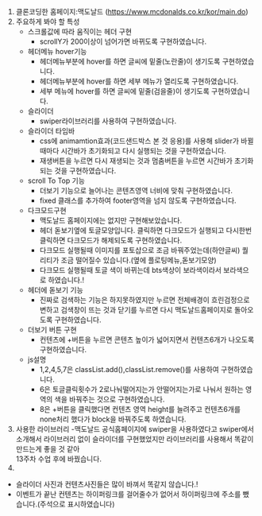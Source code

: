 1) 클론코딩한 홈페이지:맥도날드 (https://www.mcdonalds.co.kr/kor/main.do)
2) 주요하게 봐야 할 특성
    - 스크롤값에 따라 움직이는 헤더 구현
      - scrollY가 200이상이 넘어가면 바뀌도록 구현하였습니다.
    - 헤더메뉴 hover기능
      - 헤더메뉴부분에 hover를 하면 글씨에 밑줄(노란줄)이 생기도록 구현하였습니다.
      - 헤더메뉴부분에 hover를 하면 세부 메뉴가 열리도록 구현하였습니다.
      - 세부 메뉴에 hover를 하면 글씨에 밑줄(검을줄)이 생기도록 구현하였습니다.
    - 슬라이더
      - swiper라이브러리를 사용하여 구현하였습니다.
    - 슬라이더 타임바
      - css에 animamtion효과(코드샌드박스 본 것 응용)를 사용해 slider가 바뀔때마다 시간바가 초기화되고 다시 실행되는 것을 구현하였습니다.
      - 재생버튼을 누르면 다시 재생되는 것과 멈춤버튼을 누르면 시간바가 초기화되는 것을 구현하였습니다.
    - scroll To Top 기능 
        - 더보기 기능으로 늘어나는 콘텐츠영역 너비에 맞춰 구현하였습니다.
        - fixed 클래스를 추가하여 footer영역을 넘지 않도록 구현하였습니다.
    - 다크모드구현  
        - 맥도날드 홈페이지에는 없지만 구현해보았습니다.
        - 헤더 돋보기옆에 토글모양입니다. 클릭하면 다크모드가 실행되고 다시한번 클릭하면 다크모드가 해제되도록 구현하였습니다.
        - 다크모드 실행될때 이미지를 포토샵으로 조금 바꿔주었는데(하얀글씨) 퀄리티가 조금 떨어질수 있습니다.(옆에 플로팅메뉴,돋보기모양)
        - 다크모드 실행될때 토글 색이 바뀌는데 bts색상이 보라색이라서 보라색으로 하였습니다.!
    - 헤더에 돋보기 기능
        - 진짜로 검색하는 기능은 하지못하였지만 누르면 전체배경이 흐린검정으로 변하고 검색창이 뜨는 것과 닫기를 누르면 다시 맥도날드홈페이지로 돌아오도록 구현하였습니다. 
    - 더보기 버튼 구현
        - 컨텐츠에 +버튼을 누르면 콘텐츠 높이가 넓어지면서 컨텐츠6개가 나오도록 구현하였습니다.
    - js설명
        - 1,2,4,5,7은 classList.add(),classList.remove()를 사용하여 구현하였습니다.
        - 6은 토글클릭횟수가 2로나눠떨어지는가 안떨어지는가로 나눠서 원하는 영역의 색을 바꿔주는 것으로 구현하였습니다.
        - 8은 +버튼을 클릭했다면 컨텐츠 영역 height를 늘려주고 컨텐츠6개를 none처리 했다가 block을 바꿔주도록 하였습니다.
3) 사용한 라이브러리
    -맥도날드 공식홈페이지에 swiper을 사용하였다고 swiper에서 소개해서 라이브러리 없이 슬라이더를 구현했었지만 라이브러리를 사용해서 똑같이 만드는게 좋을 것 같아 <br>13주차 수업 후에 바꿨습니다.
4) 
  - 슬라이더 사진과 컨텐츠사진들은 많이 바껴서 똑같지 않습니다.!  
  - 이벤트가 끝난 컨텐츠는 하이퍼링크를 걸어줄수가 없어서 하이퍼링크에 주소를 뺐습니다.(주석으로 표시하였습니다)
